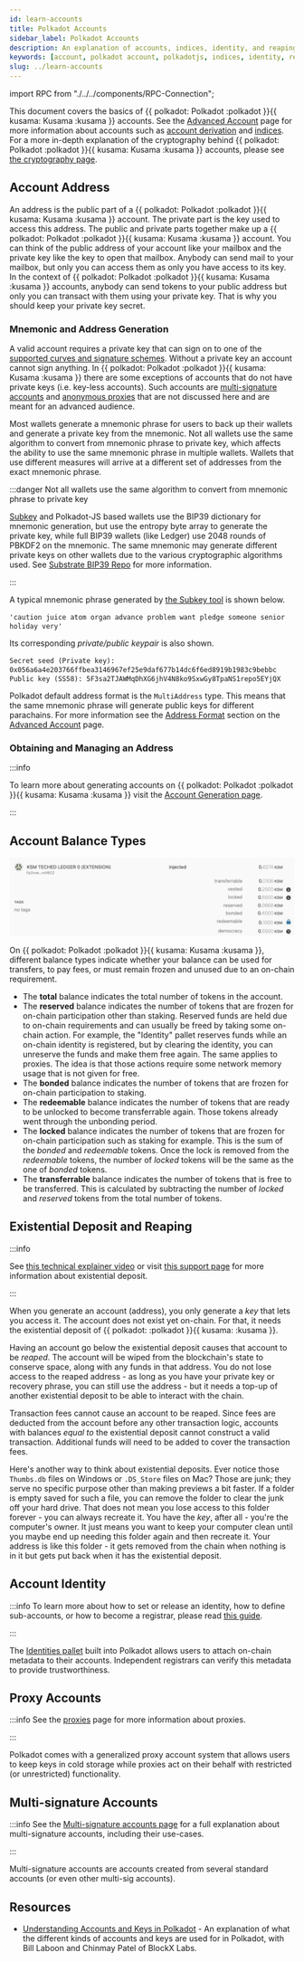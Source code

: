 ```yaml
---
id: learn-accounts
title: Polkadot Accounts
sidebar_label: Polkadot Accounts
description: An explanation of accounts, indices, identity, and reaping.
keywords: [account, polkadot account, polkadotjs, indices, identity, reaping]
slug: ../learn-accounts
---
```


import RPC from "./../../components/RPC-Connection";

This document covers the basics of {{ polkadot: Polkadot :polkadot }}{{ kusama: Kusama :kusama }} accounts. See the [Advanced Account](./learn-account-advanced.md) page for more information about accounts such as [account derivation](./learn-account-advanced.md#derivation-paths) and [indices](./learn-account-advanced.md#indices). For a more in-depth explanation of the cryptography behind {{ polkadot: Polkadot :polkadot }}{{ kusama: Kusama :kusama }} accounts, please see
[the cryptography page](learn-cryptography.md).

## Account Address

An address is the public part of a {{ polkadot: Polkadot :polkadot }}{{ kusama: Kusama :kusama }} account. The private part is the key used to access this
address. The public and private parts together make up a {{ polkadot: Polkadot :polkadot }}{{ kusama: Kusama :kusama }} account. You can think of the
public address of your account like your mailbox and the private key like the key to open that
mailbox. Anybody can send mail to your mailbox, but only you can access them as only you have access
to its key. In the context of {{ polkadot: Polkadot :polkadot }}{{ kusama: Kusama :kusama }} accounts, anybody can send tokens to your public address but
only you can transact with them using your private key. That is why you should keep your private key
secret.

### Mnemonic and Address Generation

A valid account requires a private key that can sign on to one of the
[supported curves and signature schemes](../build/build-protocol-info.md#cryptography). Without a private key an account cannot sign anything. In {{ polkadot: Polkadot :polkadot }}{{ kusama: Kusama :kusama }} there are some exceptions of accounts that do not have private keys (i.e. key-less accounts). Such accounts are [multi-signature accounts](./learn-account-multisig.md) and [anonymous proxies](./learn-proxies.md/#anonymous-proxies) that are not discussed here and are meant for an advanced audience.

Most wallets generate a mnemonic phrase for users to back up their wallets and generate a private
key from the mnemonic. Not all wallets use the same algorithm to convert from mnemonic phrase to
private key, which affects the ability to use the same mnemonic phrase in multiple wallets. Wallets that use different measures will arrive at a different set of addresses from the exact mnemonic phrase.

:::danger Not all wallets use the same algorithm to convert from mnemonic phrase to private key

[Subkey](https://docs.substrate.io/reference/command-line-tools/subkey/) and Polkadot-JS based wallets use the BIP39 dictionary for mnemonic generation, but use the
entropy byte array to generate the private key, while full BIP39 wallets (like Ledger) use 2048
rounds of PBKDF2 on the mnemonic. The same mnemonic may generate different private keys on other
wallets due to the various cryptographic algorithms used. See [Substrate BIP39 Repo](https://github.com/paritytech/substrate-bip39) for more information.

:::

A typical mnemonic phrase generated by
[the Subkey tool](https://docs.substrate.io/reference/command-line-tools/subkey/) is shown below.

```
'caution juice atom organ advance problem want pledge someone senior holiday very'
```

Its corresponding _private/public keypair_ is also shown.

```
Secret seed (Private key): 0x056a6a4e203766ffbea3146967ef25e9daf677b14dc6f6ed8919b1983c9bebbc
Public key (SS58): 5F3sa2TJAWMqDhXG6jhV4N8ko9SxwGy8TpaNS1repo5EYjQX
```

Polkadot default address format is the `MultiAddress` type. This means that the same mnemonic phrase will generate public keys for different parachains. For more information see the [Address Format](./learn-account-advanced.md#address-format) section on the [Advanced Account](./learn-account-advanced.md) page.

### Obtaining and Managing an Address

:::info 

To learn more about generating accounts on {{ polkadot: Polkadot :polkadot }}{{ kusama: Kusama :kusama }} visit the [Account Generation page](./learn-account-generation.md).

:::

## Account Balance Types

![account_balance_types](../assets/account-balance-types.png)

On {{ polkadot: Polkadot :polkadot }}{{ kusama: Kusama :kusama }}, different balance types indicate whether your balance can be used for
transfers, to pay fees, or must remain frozen and unused due to an on-chain requirement.

- The **total** balance indicates the total number of tokens in the account.
- The **reserved** balance indicates the number of tokens that are frozen for on-chain participation other than staking. Reserved funds are held due to on-chain requirements and can usually be freed by taking
some on-chain action. For example, the "Identity" pallet reserves funds while an on-chain identity
is registered, but by clearing the identity, you can unreserve the funds and make them free again. The same applies to proxies. The idea is that those actions require some network memory usage that is not given for free.
- The **bonded** balance indicates the number of tokens that are frozen for on-chain participation to staking.
- The **redeemable** balance indicates the number of tokens that are ready to be unlocked to become transferrable again. Those tokens already went through the unbonding period.
- The **locked** balance indicates the number of tokens that are frozen for on-chain participation such as staking for example. This is the sum of the _bonded_ and _redeemable_ tokens. Once the lock is removed from the _redeemable_ tokens, the number of _locked_ tokens will be the same as the one of _bonded_ tokens.
- The **transferrable** balance indicates the number of tokens that is free to be transferred. This is calculated by subtracting the number of _locked_ and _reserved_ tokens from the total number of tokens.

## Existential Deposit and Reaping

:::info

See [this technical explainer video](https://youtu.be/Wg0pH05CC9Y) or visit [this support page](https://support.polkadot.network/support/solutions/articles/65000168651-what-is-the-existential-deposit-) for more information about existential deposit.

:::

When you generate an account (address), you only generate a _key_ that lets you access it. The
account does not exist yet on-chain. For that, it needs the existential deposit of {{ polkadot: <RPC network="polkadot" path="query.balances.existentialDeposit" defaultValue={10000000000} filter="humanReadable"/> :polkadot }}{{ kusama: <RPC network="kusama" path="query.balances.existentialDeposit" defaultValue={33333333} filter="humanReadable"/> :kusama }}.

Having an account go below the existential deposit causes that account to be _reaped_. The account
will be wiped from the blockchain's state to conserve space, along with any funds in that address.
You do not lose access to the reaped address - as long as you have your private key or recovery
phrase, you can still use the address - but it needs a top-up of another existential deposit to be
able to interact with the chain.

Transaction fees cannot cause an account to be reaped. Since fees are deducted from the account
before any other transaction logic, accounts with balances _equal to_ the existential deposit cannot
construct a valid transaction. Additional funds will need to be added to cover the transaction fees.

Here's another way to think about existential deposits. Ever notice those `Thumbs.db` files on
Windows or `.DS_Store` files on Mac? Those are junk; they serve no specific purpose other than
making previews a bit faster. If a folder is empty saved for such a file, you can remove the folder
to clear the junk off your hard drive. That does not mean you lose access to this folder forever -
you can always recreate it. You have the _key_, after all - you're the computer's owner. It just
means you want to keep your computer clean until you maybe end up needing this folder again and then
recreate it. Your address is like this folder - it gets removed from the chain when nothing is in it
but gets put back when it has the existential deposit.

## Account Identity

:::info To learn more about how to set or release an identity, how to define sub-accounts, or how to become a registrar, please read [this guide](learn-identity.md).

:::

The [Identities pallet](https://github.com/paritytech/substrate/tree/master/frame/identity) built
into Polkadot allows users to attach on-chain metadata to their accounts. Independent registrars can
verify this metadata to provide trustworthiness.

## Proxy Accounts

:::info See the [proxies](learn-proxies.md) page for more information about proxies.

:::

Polkadot comes with a generalized proxy account system that allows users to keep keys in cold
storage while proxies act on their behalf with restricted (or unrestricted) functionality.

## Multi-signature Accounts

:::info  See the [Multi-signature accounts page](./learn-account-multisig.md) for a full explanation about multi-signature accounts, including their use-cases.

:::

Multi-signature accounts are accounts created from several standard accounts (or even other
multi-sig accounts).

## Resources

- [Understanding Accounts and Keys in Polkadot](https://www.crowdcast.io/e/polkadot-keys) - An
  explanation of what the different kinds of accounts and keys are used for in Polkadot, with Bill
  Laboon and Chinmay Patel of BlockX Labs.
